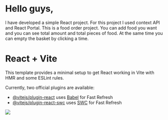 # Hello guys,

l have developed a simple React project. For this project l used context API and React Portal. This is a food order project.
You can add food you want and you can see total amount and total pieces of food. At the same time you can empty the basket by clicking a time.

# React + Vite

This template provides a minimal setup to get React working in Vite with HMR and some ESLint rules.

Currently, two official plugins are available:

- [@vitejs/plugin-react](https://github.com/vitejs/vite-plugin-react/blob/main/packages/plugin-react/README.md) uses [Babel](https://babeljs.io/) for Fast Refresh
- [@vitejs/plugin-react-swc](https://github.com/vitejs/vite-plugin-react-swc) uses [SWC](https://swc.rs/) for Fast Refresh

![](FoodMood.gif)
